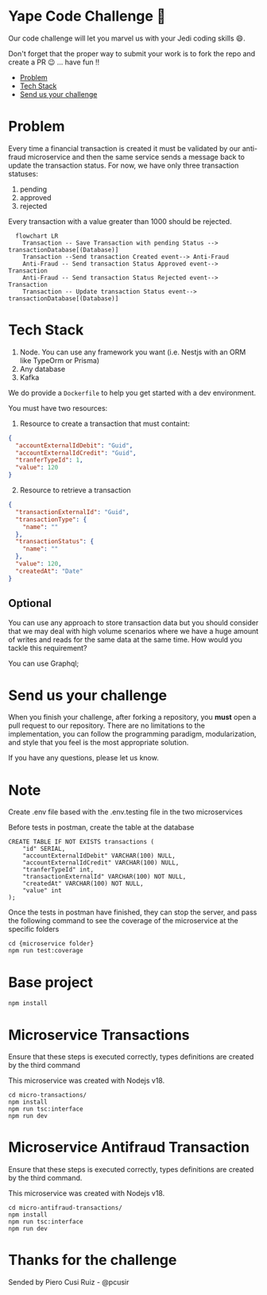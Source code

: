 # Yape Code Challenge :rocket:

Our code challenge will let you marvel us with your Jedi coding skills :smile:. 

Don't forget that the proper way to submit your work is to fork the repo and create a PR :wink: ... have fun !!

- [Problem](#problem)
- [Tech Stack](#tech_stack)
- [Send us your challenge](#send_us_your_challenge)

# Problem

Every time a financial transaction is created it must be validated by our anti-fraud microservice and then the same service sends a message back to update the transaction status.
For now, we have only three transaction statuses:

<ol>
  <li>pending</li>
  <li>approved</li>
  <li>rejected</li>  
</ol>

Every transaction with a value greater than 1000 should be rejected.

```mermaid
  flowchart LR
    Transaction -- Save Transaction with pending Status --> transactionDatabase[(Database)]
    Transaction --Send transaction Created event--> Anti-Fraud
    Anti-Fraud -- Send transaction Status Approved event--> Transaction
    Anti-Fraud -- Send transaction Status Rejected event--> Transaction
    Transaction -- Update transaction Status event--> transactionDatabase[(Database)]
```

# Tech Stack

<ol>
  <li>Node. You can use any framework you want (i.e. Nestjs with an ORM like TypeOrm or Prisma) </li>
  <li>Any database</li>
  <li>Kafka</li>    
</ol>

We do provide a `Dockerfile` to help you get started with a dev environment.

You must have two resources:

1. Resource to create a transaction that must containt:

```json
{
  "accountExternalIdDebit": "Guid",
  "accountExternalIdCredit": "Guid",
  "tranferTypeId": 1,
  "value": 120
}
```

2. Resource to retrieve a transaction

```json
{
  "transactionExternalId": "Guid",
  "transactionType": {
    "name": ""
  },
  "transactionStatus": {
    "name": ""
  },
  "value": 120,
  "createdAt": "Date"
}
```

## Optional

You can use any approach to store transaction data but you should consider that we may deal with high volume scenarios where we have a huge amount of writes and reads for the same data at the same time. How would you tackle this requirement?

You can use Graphql;

# Send us your challenge

When you finish your challenge, after forking a repository, you **must** open a pull request to our repository. There are no limitations to the implementation, you can follow the programming paradigm, modularization, and style that you feel is the most appropriate solution.

If you have any questions, please let us know.

# Note

Create .env file based with the .env.testing file in the two microservices

Before tests in postman, create the table at the database

```shell
CREATE TABLE IF NOT EXISTS transactions (
	"id" SERIAL,
	"accountExternalIdDebit" VARCHAR(100) NULL,
	"accountExternalIdCredit" VARCHAR(100) NULL,
	"tranferTypeId" int,
	"transactionExternalId" VARCHAR(100) NOT NULL,
	"createdAt" VARCHAR(100) NOT NULL,
	"value" int
);
```

Once the tests in postman have finished, they can stop the server, and pass the following command to see the coverage of the microservice at the specific folders

```shell
cd {microservice folder}
npm run test:coverage
```

# Base project

```shell
npm install
```

# Microservice Transactions

Ensure that these steps is executed correctly, types definitions are created by the third command

This microservice was created with Nodejs v18.

```shell
cd micro-transactions/
npm install
npm run tsc:interface
npm run dev
```

# Microservice Antifraud Transaction

Ensure that these steps is executed correctly, types definitions are created by the third command.

This microservice was created with Nodejs v18.

```shell
cd micro-antifraud-transactions/
npm install
npm run tsc:interface
npm run dev
```

# Thanks for the challenge
Sended by Piero Cusi Ruiz - @pcusir

